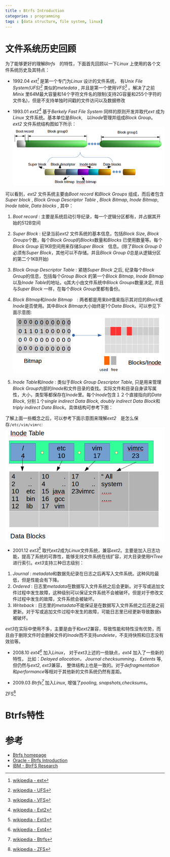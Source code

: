 ```yaml
---
title : Btrfs Introduction
categories : programming
tags : [data structure, file system, linux]
---
```


# 文件系统历史回顾

为了能够更好的理解*Btrfs*　的特性，下面首先回顾以一下*Linux* 上使用的各个文件系统历史及其特点：

* 1992.04 *ext[^1]* 是第一个专门为*Linux* 设计的文件系统， 有*Unix File System(UFS)[^3]* 类似的*metedata* , 并且是第一个使用*VFS[^4]* 。解决了之前*Minix* 里64M最大容量和14个字符文件名的限制(支持2G容量和255个字符的文件名)，但是不支持单独时间戳的文件访问以及数据修改

* 1993.01 *ext2[^5]* 基于*Berkely Fast File System* 同样的原则开发并取代*ext* 成为*Linux* 文件系统。基本单位是*Block*,　以*Inode*管理并组成*Block Group*。
   *ext2* 文件系统结构图如下所示：
![ext2 structure](/assets/images/ext2fs.png) 

可以看到，*ext2* 文件系统主要由*Boot record* 和*Block Groups* 组成，而后者包含*Super block* , *Block Group Descriptor Table* , *Block Bitmap*, *Inode Bitmap*, *Inode table*, *Data blocks* , 其中：　

1. *Boot record* : 主要是系统启动引导纪录，每一个逻辑分区都有，并占据其开始的512B空间　   
2. *Super Block* : 纪录当前*ext2* 文件系统的基本信息，包括*Block Size*, *Block Groups*个数，每个*Block Group*的*Blocks*数量和*Blocks* 已使用数量等。每个*Block Group* 前1KB空间用来存储*Super Block*　信息。(除了*Block Group 0*必须有*Super Block*，其他可以不存储。并且*Block Group 0*总是从逻辑分区的第二个1KB开始)
3. *Block Group Descriptor Table* : 紧随*Super Block* 之后, 纪录每个*Block Group*的信息，包括每个*Group Block* 的第一个*Block Bitmap*, *Inode Bitmap*以及*Inode Table*的地址。q其大小由文件系统中*Block Groups*数量决定, 并且与*Super Block* 一样，在每个*Block Group*里都有备份。
4. *Block Bitmap*和*Inode Bitmap*　: 两者都是用来*bit*值来指示其对应的*Block*或*Inode*是否使用。其中*Block Bitmap*大小始终是1个*Data Block*。可以参见下面示意图:
![ext2 bitmap](/assets/images/ext2fs_bitmap.png)

5. *Inode Table*和*Inode* : 类似于*Block Group Descriptor Table*, 只是用来管理*Block Group*内部的*Inode*和文件目录的查找。实际文件和目录自身读写属性，大小，类型等都保存在*Inode*里。每个*Inode*包含１２个直接指向的*Data Block*, 分别１个*single indirect Data Block, doubly indirect Data Block*和*triply indirect Data Block*。具体结构可参考下图：

了解上面一些概念之后，可以参考下面示意图来理解*ext2*　是怎么保存`/etc/vim/vimrc`:
![ext2 file](/assets/images/ext2-file.png)

* 2001.12 *ext3[^6]* 取代*ext2*成为*Linux*文件系统，兼容*ext2*。主要是加入日志功能，提高了系统的可靠性，能够支持文件系统在线扩容，对大目录使用*HTree*进行索引。*ext3*支持三种日志级别：

1. *Journal* : *metadata*和数据先纪录在日志之后再写入文件系统。这种风险最低，但是性能会有下降。
2. *Ordered* : 日志里*metadata*在数据写入文件系统之后会更新。对于写或追加文件过程中发生故障，这种级别可以保证文件系统不会被破坏。但是对于修改文件过程中发生的故障，文件系统会被破坏。
3. *Writeback* : 日志里的*metadata*不能保证是在数据写入文件系统之后还是之前更新。对于写或追加文件过程中发生的故障，可能日志里已经更新导致数据s被破坏。

*ext3*在实际中使用不多，主要是由于和*ext2*兼容，导致性能和特性没有优势，而且由于删除文件时会删掉文件的*Inode*而不支持*undelete*，不支持快照和日志没有效验等。

* 2008.10 *ext4[^9]* 加入*Linux*， 对于*ext3*上述的一些缺点，*ext4* 加入了一些新的特性， 比如：*Delayed allocation， Journal checksumming， Extents* 等, 但仍然与*ext2*, *ext3*兼容，　整体结构上也是一致的。对于*defragmentation* 和*performance*等相对于其他新的文件系统仍然有差距。

* 2009.03 *Btrfs[^8]* 加入*Linux*, 增强了*pooling, snapshots,checksums*。


ZFS[^2]

# Btrfs特性

# 参考

* [Btrfs homepage](https://btrfs.wiki.kernel.org/index.php/Main_Page)  
* [Oracle - Btrfs Introduction](https://oss.oracle.com/projects/btrfs/dist/documentation/btrfs-ukuug.pdf)  
* [IBM - BtrFS Research](http://domino.research.ibm.com/library/cyberdig.nsf/papers/6E1C5B6A1B6EDD9885257A38006B6130/$File/rj10501.pdf)

[^1]: [wikipedia - ext](https://en.wikipedia.org/wiki/Extended_file_system)  
[^2]: [wikipedia - ZFS](https://en.wikipedia.org/wiki/ZFS)
[^3]: [wikipedia - UFS](https://en.wikipedia.org/wiki/Unix_file_system)
[^4]: [wikipedia - VFS](https://en.wikipedia.org/wiki/Virtual_file_system)
[^5]: [wikipedia - Ext2](https://en.wikipedia.org/wiki/Ext2)
[^6]: [wikipedia - Ext3](https://en.wikipedia.org/wiki/Ext3)
[^7]: [wikipedia - Ext3](https://en.wikipedia.org/wiki/Ext3)
[^8]: [wikipedia - Btrfs](https://en.wikipedia.org/wiki/Btrfs)
[^9]: [wikipedia - Ext4](https://en.wikipedia.org/wiki/Ext4)

